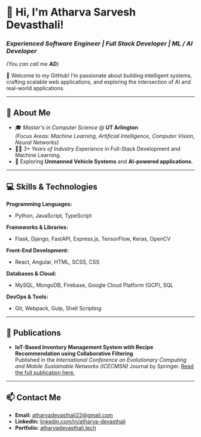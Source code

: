 # 👋 Hi, I'm Atharva Sarvesh Devasthali!  
### *Experienced Software Engineer | Full Stack Developer | ML / AI Developer*  
*(You can call me **AD**)*  

🌟 Welcome to my GitHub! I’m passionate about building intelligent systems, crafting scalable web applications, and exploring the intersection of AI and real-world applications.

---

## 🚀 About Me  
- 🎓 *Master's in Computer Science* @ **UT Arlington**  
  *(Focus Areas: Machine Learning, Artificial Intelligence, Computer Vision, Neural Networks)*  
- 👨‍💻 *3+ Years of Industry Experience* in Full-Stack Development and Machine Learning.  
- 🔭 Exploring **Unmanned Vehicle Systems** and **AI-powered applications**.  

---

## 💻 Skills & Technologies  

**Programming Languages:**  
- Python, JavaScript, TypeScript  

**Frameworks & Libraries:**  
- Flask, Django, FastAPI, Express.js, TensorFlow, Keras, OpenCV  

**Front-End Development:**  
- React, Angular, HTML, SCSS, CSS  

**Databases & Cloud:**  
- MySQL, MongoDB, Firebase, Google Cloud Platform (GCP), SQL  

**DevOps & Tools:**  
- Git, Webpack, Gulp, Shell Scripting  

---

## 📄 Publications  

- **IoT-Based Inventory Management System with Recipe Recommendation using Collaborative Filtering**  
Published in the *International Conference on Evolutionary Computing and Mobile Sustainable Networks (ICECMSN)* Journal by Springer.
[Read the full publication here.](https://link.springer.com/chapter/10.1007/978-981-15-5258-8_50)

---

## 📫 Contact Me  

- **Email:** [atharvadevasthali22@gmail.com](mailto:atharvadevasthali22@gmail.com)  
- **LinkedIn:** [linkedin.com/in/atharva-devasthali](https://linkedin.com/in/atharva-devasthali)  
- **Portfolio:** [atharvadevasthali.tech](https://atharvadevasthali.tech)  

<!--
**1atharvad/1atharvad** is a ✨ _special_ ✨ repository because its `README.md` (this file) appears on your GitHub profile.

Here are some ideas to get you started:

- 🔭 I’m currently working on ...
- 🌱 I’m currently learning ...
- 👯 I’m looking to collaborate on ...
- 🤔 I’m looking for help with ...
- 💬 Ask me about ...
- 📫 How to reach me: ...
- 😄 Pronouns: ...
- ⚡ Fun fact: ...
-->
